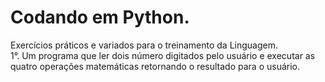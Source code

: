 # Codando em Python.
 Exercícios práticos e variados para o treinamento da Linguagem. <br>
 1°. Um programa que ler dois número digitados pelo usuário e executar as quatro operações matemáticas retornando o resultado para o usuário.<br>
